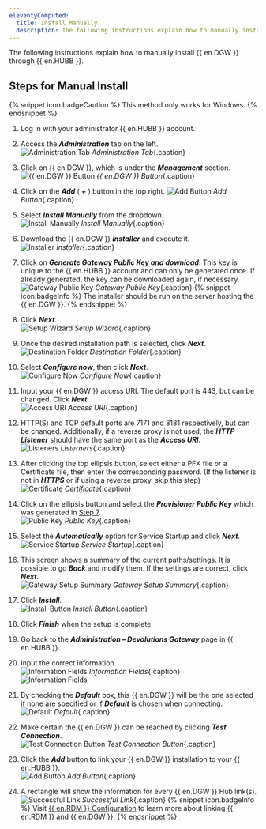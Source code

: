 ```yaml
---
eleventyComputed:
  title: Install Manually
  description: The following instructions explain how to manually install {{ en.DGW }} through {{ en.HUBB }}.
---
```

The following instructions explain how to manually install {{ en.DGW }} through {{ en.HUBB }}.  

## Steps for Manual Install

{% snippet icon.badgeCaution %} 
This method only works for Windows. 
{% endsnippet %}
 
1. Log in with your administrator {{ en.HUBB }} account. 
1. Access the ***Administration*** tab on the left.  
![Administration Tab](/img/en/hub/DGW0020.png)
*Administration Tab*{.caption} 
1. Click on {{ en.DGW }}, which is under the ***Management*** section.  
![{{ en.DGW }} Button](/img/en/hub/DGW0021.png)
*{{ en.DGW }} Button*{.caption} 
1. Click on the ***Add*** ( ***+*** ) button in the top right. 
![Add Button](/img/en/hub/DGW0022.png)
*Add Button*{.caption} 
1. Select ***Install Manually*** from the dropdown.  
![Install Manually](/img/en/hub/DGW0023.png)
*Install Manually*{.caption} 
1. Download the {{ en.DGW }} ***installer*** and execute it.  
![Installer](/img/en/hub/DGW0027.png)
*Installer*{.caption} 
1. <a name="7"></a>Click on ***Generate Gateway Public Key and download***. This key is unique to the {{ en.HUBB }} account and can only be generated once. If already generated, the key can be downloaded again, if necessary.  
![Gateway Public Key](/img/en/hub/DGW0028.png)
*Gateway Public Key*{.caption} 
{% snippet icon.badgeInfo %} 
The installer should be run on the server hosting the {{ en.DGW }}. 
{% endsnippet %}
 
8. Click ***Next***.  
![Setup Wizard](/img/en/hub/DGW0024.png)
*Setup Wizard*{.caption} 
1. Once the desired installation path is selected, click ***Next***.  
![Destination Folder](/img/en/hub/DGW0025.png)
*Destination Folder*{.caption} 
1. Select ***Configure now***, then click ***Next***.  
![Configure Now](/img/en/hub/DGW0026.png)
*Configure Now*{.caption} 
1. Input your {{ en.DGW }} access URI. The default port is 443, but can be changed. Click ***Next***.  
![Access URI](/img/en/hub/DGW0029.png)
*Access URI*{.caption} 
1. HTTP(S) and TCP default ports are 7171 and 8181 respectively, but can be changed. Additionally, if a reverse proxy is not used, the ***HTTP Listener*** should have the same port as the ***Access URI***.  
![Listeners](/img/en/hub/DGW0030.png)
*Listerners*{.caption} 
1. After clicking the top ellipsis button, select either a PFX file or a Certificate file, then enter the corresponding password. (If the listener is not in ***HTTPS*** or if using a reverse proxy, skip this step)  
![Certificate](/img/en/hub/DGW0031.png)
*Certificate*{.caption} 
1. Click on the ellipsis button and select the ***Provisioner Public Key*** which was generated in <a href="#7">Step 7</a>.  
![Public Key](/img/en/hub/DGW0032.png)
*Public Key*{.caption} 
1. Select the ***Automatically*** option for Service Startup and click ***Next***.  
![Service Startup](/img/en/hub/DGW0033.png)
*Service Startup*{.caption} 
1. This screen shows a summary of the current paths/settings. It is possible to go ***Back*** and modify them. If the settings are correct, click ***Next***.  
![Gateway Setup Summary](/img/en/hub/DGW0034.png)
*Gateway Setup Summary*{.caption} 
1. Click ***Install***.  
![Install Button](/img/en/hub/DGW0035.png)
*Install Button*{.caption} 
1. Click ***Finish*** when the setup is complete. 
1. Go back to the ***Administration – Devolutions Gateway*** page in {{ en.HUBB }}. 
1. Input the correct information.  
![Information Fields](/img/en/hub/DGW0036.png)
*Information Fields*{.caption}  
![Information Fields](/img/en/hub/DGW0041.png) 
1. By checking the ***Default*** box, this {{ en.DGW }} will be the one selected if none are specified or if ***Default*** is chosen when connecting.  
![Default](/img/en/hub/DGW0037.png)
*Default*{.caption} 
1. Make certain the {{ en.DGW }} can be reached by clicking ***Test Connection***.  
![Test Connection Button](/img/en/hub/DGW0038.png)
*Test Connection Button*{.caption} 
1. Click the ***Add*** button to link your {{ en.DGW }} installation to your {{ en.HUBB }}.  
![Add Button](/img/en/hub/DGW0039.png)
*Add Button*{.caption} 
1. A rectangle will show the information for every {{ en.DGW }} Hub link(s).  
![Successful Link](/img/en/hub/DGW0040.png)
*Successful Link*{.caption} 
{% snippet icon.badgeInfo %} 
Visit [{{ en.RDM }} Configuration](/hub/dgw/rdm-configuration/) to learn more about linking {{ en.RDM }} and {{ en.DGW }}. 
{% endsnippet %}

